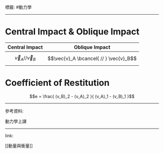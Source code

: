 標籤: #動力學 

---

# Central Impact & Oblique Impact

| Central Impact             | Oblique Impact                         |
| -------------------------- | -------------------------------------- |
| $$\vec{v}_A // \vec{v}_B$$ | $$\vec{v}_A \bcancel{ // } \vec{v}_B$$ | 

# Coefficient of Restitution

$$e = \frac{ (v_B)_2 - (v_A)_2 }{ (v_A)_1 - (v_B)_1 }$$

---

參考資料:

動力學上課

---

link:

[[動量與衝量]]